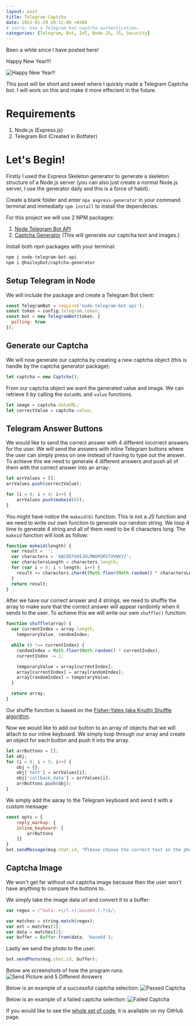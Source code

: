```yaml
---
layout: post
title: Telegram Captcha
date: 2021-01-29 20:12:00 +0200
# intro: Use a Telegram bot captcha authentication.
categories: [Telegram, Bot, IoT, Node.JS, JS, Security]
---
```


Been a while since I have posted here!

Happy New Year!!!

![Happy New Year!!](https://user-images.githubusercontent.com/17809351/106794160-17ace600-6661-11eb-99b3-fbc3ca9bc65a.jpg)

This post will be short and sweet where I quickly made a Telegram Captcha bot. I will work on this and make it more effecient in the future.

# Requirements
1. Node.js (Express.js)
2. Telegram Bot (Created in Botfater)

# Let's Begin!
Firstly I used the Express Skeleton generator to generate a skeleton structure of a Node.js server (you can also just create a normal Node.js server, I use the generator daily and this is a force of habit).

Create a blank folder and enter `npx express-generator` in your command terminal and immediatly `npm install` to install the dependecies.

For this project we will use 2 NPM packages:
1. [Node Telegram Bot API](https://www.npmjs.com/package/node-telegram-bot-api)
2. [Captcha Generator](https://www.npmjs.com/package/@haileybot/captcha-generator) (This will generate our captcha text and images.)

Install both npm packages with your terminal:
```zsh
npm i node-telegram-bot-api
npm i @haileybot/captcha-generator
```

## Setup Telegram in Node
We will include the package and create a Telegram Bot client:
```javascript
const TelegramBot = require('node-telegram-bot-api');
const token = config.telegram.token;
const bot = new TelegramBot(token, {
  polling: true
});
```

## Generate our Captcha
We will now generate our captcha by creating a new captcha object (this is handle by the captcha generator package):
```javascript
let captcha = new Captcha();
```

From our captcha object we want the generated value and image. We can retrieve it by calling the `dataURL` and `value` functions.
```javascript
let image = captcha.dataURL;
let correctValue = captcha.value;
```

## Telegram Answer Buttons
We would like to send the correct answer with 4 different incorrect answers for the user.
We will send the answers with inline Telegram buttons where the user can simply press on one instead of having to type out the answer.
To achieve this we need to generate 4 different answers and push all of them with the correct answer into an array:
```javascript
let arrValues = [];
arrValues.push(correctValue);

for (i = 0; i < 4; i++) {
    arrValues.push(makeid(6));
}
```

You might have notice the `makeid(6)` function. This is not a JS function and we need to write our own function to generate our random string.
We loop 4 time to generate 4 string and all of them need to be 6 characters long.
The `makeid` function will look as follow:
```javascript
function makeid(length) {
  var result = '';
  var characters = 'ABCDEFGHIJKLMNOPQRSTUVWXYZ';
  var charactersLength = characters.length;
  for (var i = 0; i < length; i++) {
    result += characters.charAt(Math.floor(Math.random() * charactersLength));
  }
  return result;
}
```

After we have our correct answer and 4 strings, we need to shuffle the array to make sure that the correct answer will appear randomly when it sends to the user.
To achieve this we will write our own `shuffle()` function:
```javascript
function shuffle(array) {
  var currentIndex = array.length,
    temporaryValue, randomIndex;

  while (0 !== currentIndex) {
    randomIndex = Math.floor(Math.random() * currentIndex);
    currentIndex -= 1;

    temporaryValue = array[currentIndex];
    array[currentIndex] = array[randomIndex];
    array[randomIndex] = temporaryValue;
  }

  return array;
}
```

Our shuffle function is based on the [Fisher-Yates (aka Knuth) Shuffle algorithm](https://bost.ocks.org/mike/shuffle/).

Now we would like to add our button to an array of objects that we will attach to our inline keyboard.
We simply loop through our array and create an object for each button and push it into the array.
```javascript
let arrButtons = [];
let obj;
for (i = 0; i < 5; i++) {
    obj = {};
    obj['text'] = arrValues[i];
    obj['callback_data'] = arrValues[i];
    arrButtons.push(obj);
}
```

We simply add the aaray to the Telegram keyboard and send it with a custom message:
```javascript
const opts = {
    reply_markup: {
    inline_keyboard: [
        arrButtons
    ]}
}
bot.sendMessage(msg.chat.id, "Please choose the correct text on the photo:", opts);
```

## Captcha Image
We won't get far without out captcha image because then the user won't have anything to compare the buttons to.

We simply take the image data url and convert it to a buffer:
```javascript
var regex = /^data:.+\/(.+);base64,(.*)$/;

var matches = string.match(regex);
var ext = matches[1];
var data = matches[2];
var buffer = Buffer.from(data, 'base64');
```

Lastly we send the photo to the user:
```javascript
bot.sendPhoto(msg.chat.id, buffer);
```

Below are screenshots of how the program runs:
![Send Picture and 5 Different Answers](https://user-images.githubusercontent.com/17809351/106352371-328efb80-62eb-11eb-9cd0-23653ab856fd.png)

Below is an example of a successful captcha selection:
![Passed Captcha](https://user-images.githubusercontent.com/17809351/107887720-c75f3f00-6f10-11eb-8b88-ef05c1d930cb.gif) 

Below is an example of a failed captcha selection:
![Failed Captcha](https://user-images.githubusercontent.com/17809351/107887753-f675b080-6f10-11eb-847f-9fa3cd4c15b9.gif)

If you would like to see the [whole set of code](https://github.com/HannoVorster/Telegram-Captcha), it is available on my GitHub page.